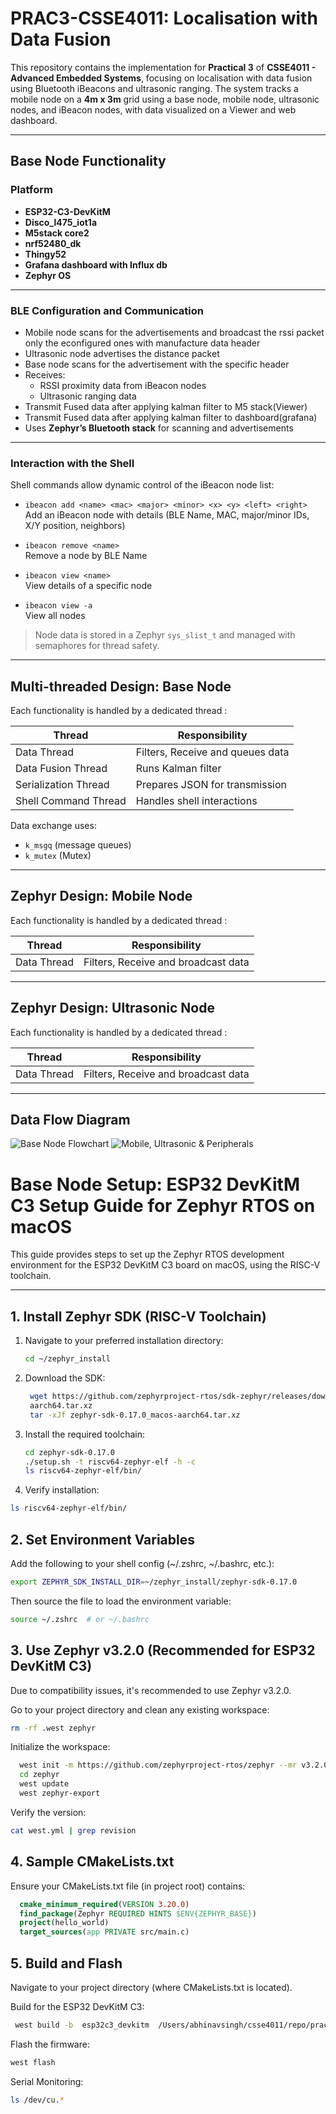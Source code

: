 # PRAC3-CSSE4011: Localisation with Data Fusion

This repository contains the implementation for **Practical 3** of **CSSE4011 - Advanced Embedded Systems**, focusing on localisation with data fusion using Bluetooth iBeacons and ultrasonic ranging. The system tracks a mobile node on a **4m x 3m** grid using a base node, mobile node, ultrasonic nodes, and iBeacon nodes, with data visualized on a Viewer and web dashboard.

---
## Base Node Functionality

### Platform
- **ESP32-C3-DevKitM**
- **Disco_l475_iot1a**
- **M5stack core2**
- **nrf52480_dk**
- **Thingy52**
- **Grafana dashboard with Influx db**
- **Zephyr OS**

---

### BLE Configuration and Communication
- Mobile node scans for the advertisements and broadcast the rssi packet only the econfigured ones with manufacture data header
- Ultrasonic node advertises the distance packet
- Base node scans for the advertisement with the specific header
- Receives:
  - RSSI proximity data from iBeacon nodes
  - Ultrasonic ranging data
- Transmit Fused data after applying kalman filter to M5 stack(Viewer)
- Transmit Fused data after applying kalman filter to dashboard(grafana) 
- Uses **Zephyr’s Bluetooth stack** for scanning and advertisements

---

### Interaction with the Shell 

Shell commands allow dynamic control of the iBeacon node list:

- `ibeacon add <name> <mac> <major> <minor> <x> <y> <left> <right>`  
  Add an iBeacon node with details (BLE Name, MAC, major/minor IDs, X/Y position, neighbors)
  
- `ibeacon remove <name>`  
  Remove a node by BLE Name

- `ibeacon view <name>`  
  View details of a specific node

- `ibeacon view -a`  
  View all nodes

> Node data is stored in a Zephyr `sys_slist_t` and managed with semaphores for thread safety.


---

## Multi-threaded Design: Base Node

Each functionality is handled by a dedicated thread :

| Thread | Responsibility |
|--------|----------------|
| Data Thread | Filters, Receive and queues data |
| Data Fusion Thread | Runs Kalman filter |
| Serialization Thread | Prepares JSON for transmission |
| Shell Command Thread | Handles shell interactions |

Data exchange uses:
- `k_msgq` (message queues)
- `k_mutex` (Mutex)

---

## Zephyr Design: Mobile Node 

Each functionality is handled by a dedicated thread :

| Thread | Responsibility |
|--------|----------------|
| Data Thread | Filters, Receive and broadcast data |

---

## Zephyr Design: Ultrasonic Node

Each functionality is handled by a dedicated thread :

| Thread | Responsibility |
|--------|----------------|
| Data Thread | Filters, Receive and broadcast data |

---

## Data Flow Diagram

![Base Node Flowchart](mycode/flowcharts/Basenodeflowchart.png)
![Mobile, Ultrasonic & Peripherals](mycode/flowcharts/flowchartcombined.png)

# Base Node Setup: ESP32 DevKitM C3 Setup Guide for Zephyr RTOS on macOS

This guide provides steps to set up the Zephyr RTOS development environment for the ESP32 DevKitM C3 board on macOS, using the RISC-V toolchain.

---

## 1. Install Zephyr SDK (RISC-V Toolchain)

1. Navigate to your preferred installation directory:
   ```bash
   cd ~/zephyr_install
   ```
   
2. Download the SDK:
   ```bash
    wget https://github.com/zephyrproject-rtos/sdk-zephyr/releases/download/v0.17.0/zephyr-sdk-0.17.0_macos- 
    aarch64.tar.xz
    tar -xJf zephyr-sdk-0.17.0_macos-aarch64.tar.xz
     ```
     
2. Install the required toolchain:
   ```bash
   cd zephyr-sdk-0.17.0
   ./setup.sh -t riscv64-zephyr-elf -h -c
   ls riscv64-zephyr-elf/bin/
     ```

3. Verify installation:
 ```bash
 ls riscv64-zephyr-elf/bin/
   ```

## 2. Set Environment Variables
Add the following to your shell config (~/.zshrc, ~/.bashrc, etc.):

```bash
export ZEPHYR_SDK_INSTALL_DIR=~/zephyr_install/zephyr-sdk-0.17.0
```
Then source the file to load the environment variable:

```bash
source ~/.zshrc  # or ~/.bashrc
```

## 3. Use Zephyr v3.2.0 (Recommended for ESP32 DevKitM C3)
Due to compatibility issues, it's recommended to use Zephyr v3.2.0.

Go to your project directory and clean any existing workspace:

``` bash
rm -rf .west zephyr
```

Initialize the workspace:

``` bash
  west init -m https://github.com/zephyrproject-rtos/zephyr --mr v3.2.0
  cd zephyr
  west update
  west zephyr-export
```

Verify the version:


```bash
cat west.yml | grep revision
```
## 4. Sample CMakeLists.txt
Ensure your CMakeLists.txt file (in project root) contains:

``` cmake
  cmake_minimum_required(VERSION 3.20.0)
  find_package(Zephyr REQUIRED HINTS $ENV{ZEPHYR_BASE})
  project(hello_world)
  target_sources(app PRIVATE src/main.c)
```

## 5. Build and Flash
Navigate to your project directory (where CMakeLists.txt is located).

Build for the ESP32 DevKitM C3:

``` bash
 west build -b  esp32c3_devkitm  /Users/abhinavsingh/csse4011/repo/practical3/dt --pristine
```
Flash the firmware:

```bash
west flash
```
Serial Monitoring: 

```bash
ls /dev/cu.*
```
